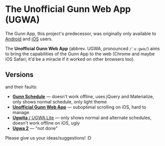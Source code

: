 # The Unofficial Gunn Web App (UGWA)
The Gunn App, this project's predecessor, was originally only available to [Android](https://github.com/RiceCakess/TheGunnApp) and [iOS](https://github.com/xaviloinaz/thegunnapp) users.

The **Unofficial Gunn Web App** (abbrev. UGWA, pronounced `/ˈuːɡwə/`) aims to bring the capabilities of the Gunn App to the web (Chrome and maybe iOS Safari; it'd be a miracle if it worked on other browsers too).

## Versions
and their faults:
- [**Gunn Schedule**](https://orbiit.github.io/gunn-web-app/schedule/) — doesn't work offline, uses jQuery and Materialize, only shows normal schedule, only light theme
- [**Unofficial Gunn Web App**](https://orbiit.github.io/gunn-web-app/) — suboptimal scrolling on iOS, hard to manage
- [**Ugwita** / UGWA Lite](https://orbiit.github.io/gunn-web-app/lite/) — only shows normal and alternate schedules, doesn't work offline on iOS, ugly
- [**Ugwa 2**](https://orbiit.github.io/ugwa2/) — "not done"

Please give us your ideas/suggestions! :D
